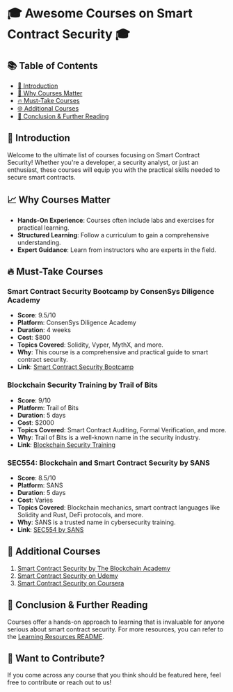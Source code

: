 # 🎓 Awesome Courses on Smart Contract Security 🎓

## 📚 Table of Contents

- [🎯 Introduction](#-introduction)
- [📖 Why Courses Matter](#-why-courses-matter)
- [🔥 Must-Take Courses](#-must-take-courses)
- [🌐 Additional Courses](#-additional-courses)
- [🔗 Conclusion & Further Reading](#-conclusion--further-reading)

## 🎯 Introduction

Welcome to the ultimate list of courses focusing on Smart Contract Security! Whether you're a developer, a security analyst, or just an enthusiast, these courses will equip you with the practical skills needed to secure smart contracts.

## 📈 Why Courses Matter

- **Hands-On Experience**: Courses often include labs and exercises for practical learning.
- **Structured Learning**: Follow a curriculum to gain a comprehensive understanding.
- **Expert Guidance**: Learn from instructors who are experts in the field.

## 🔥 Must-Take Courses

### Smart Contract Security Bootcamp by ConsenSys Diligence Academy

- **Score**: 9.5/10
- **Platform**: ConsenSys Diligence Academy
- **Duration**: 4 weeks
- **Cost**: $800
- **Topics Covered**: Solidity, Vyper, MythX, and more.
- **Why**: This course is a comprehensive and practical guide to smart contract security.
- **Link**: [Smart Contract Security Bootcamp](https://diligence.consensys.net/academy/bootcamp/)

### Blockchain Security Training by Trail of Bits

- **Score**: 9/10
- **Platform**: Trail of Bits
- **Duration**: 5 days
- **Cost**: $2000
- **Topics Covered**: Smart Contract Auditing, Formal Verification, and more.
- **Why**: Trail of Bits is a well-known name in the security industry.
- **Link**: [Blockchain Security Training](https://www.trailofbits.com/services/blockchain-security-training/)

### SEC554: Blockchain and Smart Contract Security by SANS

- **Score**: 8.5/10
- **Platform**: SANS
- **Duration**: 5 days
- **Cost**: Varies
- **Topics Covered**: Blockchain mechanics, smart contract languages like Solidity and Rust, DeFi protocols, and more.
- **Why**: SANS is a trusted name in cybersecurity training.
- **Link**: [SEC554 by SANS](https://www.sans.org/cyber-security-courses/blockchain-smart-contract-security/)

## 📖 Additional Courses

1. [Smart Contract Security by The Blockchain Academy](https://theblockchainacademy.com/smart-contract-security/)
2. [Smart Contract Security on Udemy](https://www.udemy.com/course/smart-contract-security/)
3. [Smart Contract Security on Coursera](https://www.coursera.org/)

## 🔗 Conclusion & Further Reading

Courses offer a hands-on approach to learning that is invaluable for anyone serious about smart contract security. For more resources, you can refer to the [Learning Resources README](./README.md).

## 🙏 Want to Contribute?

If you come across any course that you think should be featured here, feel free to contribute or reach out to us!
